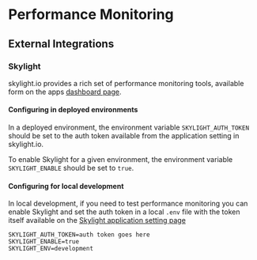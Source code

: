 # Performance Monitoring

## External Integrations

### Skylight

skylight.io provides a rich set of performance monitoring tools, available form
on the apps [dashboard page](https://www.skylight.io/app/applications/t8bEzG0cuIkd).

#### Configuring in deployed environments

In a deployed environment, the environment variable
`SKYLIGHT_AUTH_TOKEN` should be set to the auth token available
from the application setting in skylight.io.

To enable Skylight for a given environment, the environment variable `SKYLIGHT_ENABLE` should be set to `true`.

#### Configuring for local development

In local development, if you need to test performance monitoring you can enable
Skylight and set the auth token in a local `.env` file with the token itself available on the
[Skylight application setting page](https://www.skylight.io/app/settings/1woC6LIhRprp/app_settings)

```
SKYLIGHT_AUTH_TOKEN=auth token goes here
SKYLIGHT_ENABLE=true
SKYLIGHT_ENV=development
```